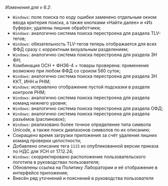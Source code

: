_Изменения для v 6.2_:
- `Windows`: поле поиска по коду ошибки заменено отдельным окном ввода критерия поиска, а также кнопками «Найти далее» и «Из буфера»; удалены лишние обработчики;
- `Windows`: аналогично система поиска перестроена для раздела TLV-тегов;
- `Windows`: обязательность TLV-тегов теперь отображается для всех ФФД сразу с корректным визуальным разделением;
- `Windows`: аналогично система поиска перестроена для раздела ЗН ФН;
- Комбинация ОСН + ФН36-4 + товары проверена: применение возможно при любом ФФД со сроком 560 суток;
- `Windows`: аналогично система поиска перестроена для раздела ЗН ККТ, ИНН и РНМ;
- `Windows`: исправлено отображение пустой подсказки в разделе контроля РНМ;
- `Windows`: аналогично система поиска перестроена для раздела команд нижнего уровня;
- `Windows`: аналогично система поиска перестроена для раздела ОФД;
- `Windows`: аналогично система поиска перестроена для раздела разъёмов (распиновок);
- `Windows`: реализовано более точное определение типа символа Unicode, а также поиск диапазонов символов по их описанию;
- Сокращено время загрузки приложения за счёт удаления лишних команд проверки целостности;
- Добавлено описание тега `1115` из опубликованной версии приказа по НДС для УСН от 17.12.24;
- `Windows`: скорректировано расположение пользовательского логотипа в руководствах пользователя;
- Обновлены ссылка на Политику Лаборатории и её отображение в интерфейсе приложения;
- Внесён ряд уточнений и пояснений в руководства пользователя
